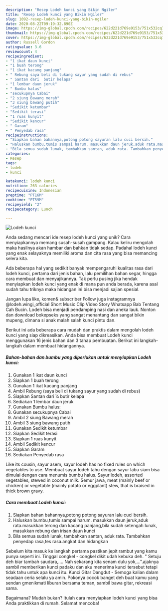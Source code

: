 ```yaml
---
description: "Resep Lodeh kunci yang Bikin Ngiler"
title: "Resep Lodeh kunci yang Bikin Ngiler"
slug: 1092-resep-lodeh-kunci-yang-bikin-ngiler
date: 2020-08-22T09:19:32.890Z
image: https://img-global.cpcdn.com/recipes/622d221d769e9153/751x532cq70/lodeh-kunci-foto-resep-utama.jpg
thumbnail: https://img-global.cpcdn.com/recipes/622d221d769e9153/751x532cq70/lodeh-kunci-foto-resep-utama.jpg
cover: https://img-global.cpcdn.com/recipes/622d221d769e9153/751x532cq70/lodeh-kunci-foto-resep-utama.jpg
author: Russell Gordon
ratingvalue: 3.6
reviewcount: 4
recipeingredient:
- "1 ikat daun kunci"
- "1 buah terong"
- "1 ikat kacang panjang"
- " Rebung saya beli di tukang sayur yang sudah di rebus"
- " Santan dari  butir kelapa"
- "1 lembar daun jeruk"
- " Bumbu halus"
- "secukupnya Cabai"
- "2 siung Bawang merah"
- "3 siung bawang putih"
- "Sedikit ketumbar"
- "Sedikit terasi"
- "1 ruas kunyit"
- "Sedikit kencur"
- " Garam"
- " Penyedab rasa"
recipeinstructions:
- "Siapkan bahan bahannya,potong potong sayuran lalu cuci bersih."
- "Haluskan bumbu,tumis sampai harum. masukkan daun jeruk,aduk rata.masukkan terong dan kacang panjang,bila sudah setengah lunak, masukkan rebung dan irisan daun kunci"
- "Bila semua sudah lunak, tambahkan santan, aduk rata. Tambahkan penyedap rasa,tes rasa.angkat dan hidangkan"
categories:
- Resep
tags:
- lodeh
- kunci

katakunci: lodeh kunci 
nutrition: 263 calories
recipecuisine: Indonesian
preptime: "PT16M"
cooktime: "PT59M"
recipeyield: "2"
recipecategory: Lunch

---
```



![Lodeh kunci](https://img-global.cpcdn.com/recipes/622d221d769e9153/751x532cq70/lodeh-kunci-foto-resep-utama.jpg)

Anda sedang mencari ide resep lodeh kunci yang unik? Cara menyiapkannya memang susah-susah gampang. Kalau keliru mengolah maka hasilnya akan hambar dan bahkan tidak sedap. Padahal lodeh kunci yang enak selayaknya memiliki aroma dan cita rasa yang bisa memancing selera kita.

Ada beberapa hal yang sedikit banyak mempengaruhi kualitas rasa dari lodeh kunci, pertama dari jenis bahan, lalu pemilihan bahan segar, hingga cara membuat dan menyajikannya. Tak perlu pusing jika hendak menyiapkan lodeh kunci yang enak di mana pun anda berada, karena asal sudah tahu triknya maka hidangan ini bisa menjadi sajian spesial.

Jangan lupa like, komen&amp; subscriber Follow juga instagramnya @lodeh.wingi_official Short Music Clip Video Story Whatsapp Bab Tentang Cah Bucin. Lodeh bisa menjadi pendamping nasi dan aneka lauk. Nonton dan download bokepseks yang sangat menantang dan sangat bikin mupeng, dimana si anak malah salah kunci pintu dan.


Berikut ini ada beberapa cara mudah dan praktis dalam mengolah lodeh kunci yang siap dikreasikan. Anda bisa membuat Lodeh kunci menggunakan 16 jenis bahan dan 3 tahap pembuatan. Berikut ini langkah-langkah dalam membuat hidangannya.

<!--inarticleads1-->

##### Bahan-bahan dan bumbu yang diperlukan untuk menyiapkan Lodeh kunci:

1. Gunakan 1 ikat daun kunci
1. Siapkan 1 buah terong
1. Gunakan 1 ikat kacang panjang
1. Ambil  Rebung (saya beli di tukang sayur yang sudah di rebus)
1. Siapkan  Santan dari ¼ butir kelapa
1. Sediakan 1 lembar daun jeruk
1. Gunakan  Bumbu halus:
1. Gunakan secukupnya Cabai
1. Ambil 2 siung Bawang merah
1. Ambil 3 siung bawang putih
1. Gunakan Sedikit ketumbar
1. Siapkan Sedikit terasi
1. Siapkan 1 ruas kunyit
1. Ambil Sedikit kencur
1. Siapkan  Garam
1. Sediakan  Penyedab rasa


Like its cousin, sayur asem, sayur lodeh has no fixed rules on which vegetables to use. Membuat sayur lodeh tahu dengan sayur labu siam bisa dimulai dengan cara menumis bumbu halus. Sayur lodeh, assorted vegetables, stewed in coconut milk. Semur jawa, meat (mainly beef or chicken) or vegetable (mainly potato or eggplant) stew, that is braised in thick brown gravy. 

<!--inarticleads2-->

##### Cara membuat Lodeh kunci:

1. Siapkan bahan bahannya,potong potong sayuran lalu cuci bersih.
1. Haluskan bumbu,tumis sampai harum. masukkan daun jeruk,aduk rata.masukkan terong dan kacang panjang,bila sudah setengah lunak, masukkan rebung dan irisan daun kunci
1. Bila semua sudah lunak, tambahkan santan, aduk rata. Tambahkan penyedap rasa,tes rasa.angkat dan hidangkan


Sebelum kita masuk ke langkah pertama pastikan jepit rambut yang kamu punya seperti ini. Tinggal congkel - congkel dikit udah kebuka deh. &#34; Setuju deh biar tambah saudara,…. Nah sekarang kita senam dulu yok,…&#34;.ajaknya sambil memberikan kunci padaku dan aku menerima kunci tersebut tetapi tidak tahu untuk apa kunci itu. Kunci Gitar Dangdut - Semoga kalian dalam seadaan ceria selalu ya amin. Pokonya cocok banget deh buat kamu yang sendan gmenikmati liburan bersama teman, sambil bawa gitar, rekreasi sama. 

Bagaimana? Mudah bukan? Itulah cara menyiapkan lodeh kunci yang bisa Anda praktikkan di rumah. Selamat mencoba!
